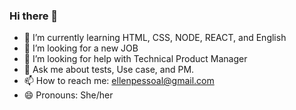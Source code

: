 ### Hi there 👋

- 🌱 I’m currently learning HTML, CSS, NODE, REACT, and English
- 👯 I’m looking for a new JOB
- 🤔 I’m looking for help with Technical Product Manager
- 💬 Ask me about tests, Use case, and PM.
- 📫 How to reach me: ellenpessoal@gmail.com
- 😄 Pronouns: She/her
